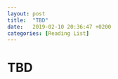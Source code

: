 ```yaml
---
layout: post
title:  "TBD"
date:   2019-02-10 20:36:47 +0200
categories: [Reading List]
---
```

# TBD